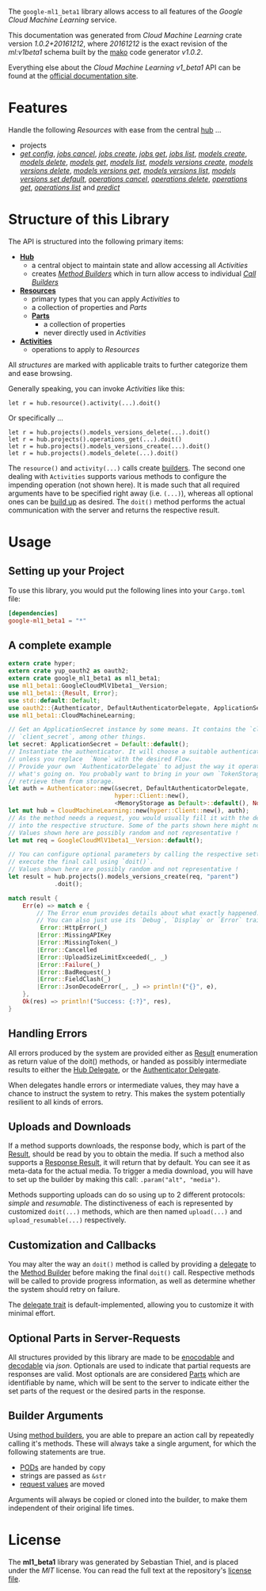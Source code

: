 <!---
DO NOT EDIT !
This file was generated automatically from 'src/mako/api/README.md.mako'
DO NOT EDIT !
-->
The `google-ml1_beta1` library allows access to all features of the *Google Cloud Machine Learning* service.

This documentation was generated from *Cloud Machine Learning* crate version *1.0.2+20161212*, where *20161212* is the exact revision of the *ml:v1beta1* schema built by the [mako](http://www.makotemplates.org/) code generator *v1.0.2*.

Everything else about the *Cloud Machine Learning* *v1_beta1* API can be found at the
[official documentation site](https://cloud.google.com/ml/).
# Features

Handle the following *Resources* with ease from the central [hub](https://docs.rs/google-ml1_beta1/1.0.2+20161212/google_ml1_beta1/struct.CloudMachineLearning.html) ... 

* projects
 * [*get config*](https://docs.rs/google-ml1_beta1/1.0.2+20161212/google_ml1_beta1/struct.ProjectGetConfigCall.html), [*jobs cancel*](https://docs.rs/google-ml1_beta1/1.0.2+20161212/google_ml1_beta1/struct.ProjectJobCancelCall.html), [*jobs create*](https://docs.rs/google-ml1_beta1/1.0.2+20161212/google_ml1_beta1/struct.ProjectJobCreateCall.html), [*jobs get*](https://docs.rs/google-ml1_beta1/1.0.2+20161212/google_ml1_beta1/struct.ProjectJobGetCall.html), [*jobs list*](https://docs.rs/google-ml1_beta1/1.0.2+20161212/google_ml1_beta1/struct.ProjectJobListCall.html), [*models create*](https://docs.rs/google-ml1_beta1/1.0.2+20161212/google_ml1_beta1/struct.ProjectModelCreateCall.html), [*models delete*](https://docs.rs/google-ml1_beta1/1.0.2+20161212/google_ml1_beta1/struct.ProjectModelDeleteCall.html), [*models get*](https://docs.rs/google-ml1_beta1/1.0.2+20161212/google_ml1_beta1/struct.ProjectModelGetCall.html), [*models list*](https://docs.rs/google-ml1_beta1/1.0.2+20161212/google_ml1_beta1/struct.ProjectModelListCall.html), [*models versions create*](https://docs.rs/google-ml1_beta1/1.0.2+20161212/google_ml1_beta1/struct.ProjectModelVersionCreateCall.html), [*models versions delete*](https://docs.rs/google-ml1_beta1/1.0.2+20161212/google_ml1_beta1/struct.ProjectModelVersionDeleteCall.html), [*models versions get*](https://docs.rs/google-ml1_beta1/1.0.2+20161212/google_ml1_beta1/struct.ProjectModelVersionGetCall.html), [*models versions list*](https://docs.rs/google-ml1_beta1/1.0.2+20161212/google_ml1_beta1/struct.ProjectModelVersionListCall.html), [*models versions set default*](https://docs.rs/google-ml1_beta1/1.0.2+20161212/google_ml1_beta1/struct.ProjectModelVersionSetDefaultCall.html), [*operations cancel*](https://docs.rs/google-ml1_beta1/1.0.2+20161212/google_ml1_beta1/struct.ProjectOperationCancelCall.html), [*operations delete*](https://docs.rs/google-ml1_beta1/1.0.2+20161212/google_ml1_beta1/struct.ProjectOperationDeleteCall.html), [*operations get*](https://docs.rs/google-ml1_beta1/1.0.2+20161212/google_ml1_beta1/struct.ProjectOperationGetCall.html), [*operations list*](https://docs.rs/google-ml1_beta1/1.0.2+20161212/google_ml1_beta1/struct.ProjectOperationListCall.html) and [*predict*](https://docs.rs/google-ml1_beta1/1.0.2+20161212/google_ml1_beta1/struct.ProjectPredictCall.html)




# Structure of this Library

The API is structured into the following primary items:

* **[Hub](https://docs.rs/google-ml1_beta1/1.0.2+20161212/google_ml1_beta1/struct.CloudMachineLearning.html)**
    * a central object to maintain state and allow accessing all *Activities*
    * creates [*Method Builders*](https://docs.rs/google-ml1_beta1/1.0.2+20161212/google_ml1_beta1/trait.MethodsBuilder.html) which in turn
      allow access to individual [*Call Builders*](https://docs.rs/google-ml1_beta1/1.0.2+20161212/google_ml1_beta1/trait.CallBuilder.html)
* **[Resources](https://docs.rs/google-ml1_beta1/1.0.2+20161212/google_ml1_beta1/trait.Resource.html)**
    * primary types that you can apply *Activities* to
    * a collection of properties and *Parts*
    * **[Parts](https://docs.rs/google-ml1_beta1/1.0.2+20161212/google_ml1_beta1/trait.Part.html)**
        * a collection of properties
        * never directly used in *Activities*
* **[Activities](https://docs.rs/google-ml1_beta1/1.0.2+20161212/google_ml1_beta1/trait.CallBuilder.html)**
    * operations to apply to *Resources*

All *structures* are marked with applicable traits to further categorize them and ease browsing.

Generally speaking, you can invoke *Activities* like this:

```Rust,ignore
let r = hub.resource().activity(...).doit()
```

Or specifically ...

```ignore
let r = hub.projects().models_versions_delete(...).doit()
let r = hub.projects().operations_get(...).doit()
let r = hub.projects().models_versions_create(...).doit()
let r = hub.projects().models_delete(...).doit()
```

The `resource()` and `activity(...)` calls create [builders][builder-pattern]. The second one dealing with `Activities` 
supports various methods to configure the impending operation (not shown here). It is made such that all required arguments have to be 
specified right away (i.e. `(...)`), whereas all optional ones can be [build up][builder-pattern] as desired.
The `doit()` method performs the actual communication with the server and returns the respective result.

# Usage

## Setting up your Project

To use this library, you would put the following lines into your `Cargo.toml` file:

```toml
[dependencies]
google-ml1_beta1 = "*"
```

## A complete example

```Rust
extern crate hyper;
extern crate yup_oauth2 as oauth2;
extern crate google_ml1_beta1 as ml1_beta1;
use ml1_beta1::GoogleCloudMlV1beta1__Version;
use ml1_beta1::{Result, Error};
use std::default::Default;
use oauth2::{Authenticator, DefaultAuthenticatorDelegate, ApplicationSecret, MemoryStorage};
use ml1_beta1::CloudMachineLearning;

// Get an ApplicationSecret instance by some means. It contains the `client_id` and 
// `client_secret`, among other things.
let secret: ApplicationSecret = Default::default();
// Instantiate the authenticator. It will choose a suitable authentication flow for you, 
// unless you replace  `None` with the desired Flow.
// Provide your own `AuthenticatorDelegate` to adjust the way it operates and get feedback about 
// what's going on. You probably want to bring in your own `TokenStorage` to persist tokens and
// retrieve them from storage.
let auth = Authenticator::new(&secret, DefaultAuthenticatorDelegate,
                              hyper::Client::new(),
                              <MemoryStorage as Default>::default(), None);
let mut hub = CloudMachineLearning::new(hyper::Client::new(), auth);
// As the method needs a request, you would usually fill it with the desired information
// into the respective structure. Some of the parts shown here might not be applicable !
// Values shown here are possibly random and not representative !
let mut req = GoogleCloudMlV1beta1__Version::default();

// You can configure optional parameters by calling the respective setters at will, and
// execute the final call using `doit()`.
// Values shown here are possibly random and not representative !
let result = hub.projects().models_versions_create(req, "parent")
             .doit();

match result {
    Err(e) => match e {
        // The Error enum provides details about what exactly happened.
        // You can also just use its `Debug`, `Display` or `Error` traits
         Error::HttpError(_)
        |Error::MissingAPIKey
        |Error::MissingToken(_)
        |Error::Cancelled
        |Error::UploadSizeLimitExceeded(_, _)
        |Error::Failure(_)
        |Error::BadRequest(_)
        |Error::FieldClash(_)
        |Error::JsonDecodeError(_, _) => println!("{}", e),
    },
    Ok(res) => println!("Success: {:?}", res),
}

```
## Handling Errors

All errors produced by the system are provided either as [Result](https://docs.rs/google-ml1_beta1/1.0.2+20161212/google_ml1_beta1/enum.Result.html) enumeration as return value of 
the doit() methods, or handed as possibly intermediate results to either the 
[Hub Delegate](https://docs.rs/google-ml1_beta1/1.0.2+20161212/google_ml1_beta1/trait.Delegate.html), or the [Authenticator Delegate](https://docs.rs/yup-oauth2/*/yup_oauth2/trait.AuthenticatorDelegate.html).

When delegates handle errors or intermediate values, they may have a chance to instruct the system to retry. This 
makes the system potentially resilient to all kinds of errors.

## Uploads and Downloads
If a method supports downloads, the response body, which is part of the [Result](https://docs.rs/google-ml1_beta1/1.0.2+20161212/google_ml1_beta1/enum.Result.html), should be
read by you to obtain the media.
If such a method also supports a [Response Result](https://docs.rs/google-ml1_beta1/1.0.2+20161212/google_ml1_beta1/trait.ResponseResult.html), it will return that by default.
You can see it as meta-data for the actual media. To trigger a media download, you will have to set up the builder by making
this call: `.param("alt", "media")`.

Methods supporting uploads can do so using up to 2 different protocols: 
*simple* and *resumable*. The distinctiveness of each is represented by customized 
`doit(...)` methods, which are then named `upload(...)` and `upload_resumable(...)` respectively.

## Customization and Callbacks

You may alter the way an `doit()` method is called by providing a [delegate](https://docs.rs/google-ml1_beta1/1.0.2+20161212/google_ml1_beta1/trait.Delegate.html) to the 
[Method Builder](https://docs.rs/google-ml1_beta1/1.0.2+20161212/google_ml1_beta1/trait.CallBuilder.html) before making the final `doit()` call. 
Respective methods will be called to provide progress information, as well as determine whether the system should 
retry on failure.

The [delegate trait](https://docs.rs/google-ml1_beta1/1.0.2+20161212/google_ml1_beta1/trait.Delegate.html) is default-implemented, allowing you to customize it with minimal effort.

## Optional Parts in Server-Requests

All structures provided by this library are made to be [enocodable](https://docs.rs/google-ml1_beta1/1.0.2+20161212/google_ml1_beta1/trait.RequestValue.html) and 
[decodable](https://docs.rs/google-ml1_beta1/1.0.2+20161212/google_ml1_beta1/trait.ResponseResult.html) via *json*. Optionals are used to indicate that partial requests are responses 
are valid.
Most optionals are are considered [Parts](https://docs.rs/google-ml1_beta1/1.0.2+20161212/google_ml1_beta1/trait.Part.html) which are identifiable by name, which will be sent to 
the server to indicate either the set parts of the request or the desired parts in the response.

## Builder Arguments

Using [method builders](https://docs.rs/google-ml1_beta1/1.0.2+20161212/google_ml1_beta1/trait.CallBuilder.html), you are able to prepare an action call by repeatedly calling it's methods.
These will always take a single argument, for which the following statements are true.

* [PODs][wiki-pod] are handed by copy
* strings are passed as `&str`
* [request values](https://docs.rs/google-ml1_beta1/1.0.2+20161212/google_ml1_beta1/trait.RequestValue.html) are moved

Arguments will always be copied or cloned into the builder, to make them independent of their original life times.

[wiki-pod]: http://en.wikipedia.org/wiki/Plain_old_data_structure
[builder-pattern]: http://en.wikipedia.org/wiki/Builder_pattern
[google-go-api]: https://github.com/google/google-api-go-client

# License
The **ml1_beta1** library was generated by Sebastian Thiel, and is placed 
under the *MIT* license.
You can read the full text at the repository's [license file][repo-license].

[repo-license]: https://github.com/Byron/google-apis-rsblob/master/LICENSE.md
